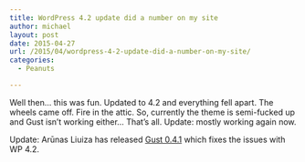 ```yaml
---
title: WordPress 4.2 update did a number on my site
author: michael
layout: post
date: 2015-04-27
url: /2015/04/wordpress-4-2-update-did-a-number-on-my-site/
categories:
  - Peanuts

---
```

Well then&#8230; this was fun. Updated to 4.2 and everything fell apart. The wheels came off. Fire in the attic. So, currently the theme is semi-fucked up and Gust isn&#8217;t working either&#8230; That&#8217;s all. Update: mostly working again now.

Update: Arūnas Liuiza has released [Gust 0.4.1](https://wordpress.org/plugins/gust/) which fixes the issues with WP 4.2.
